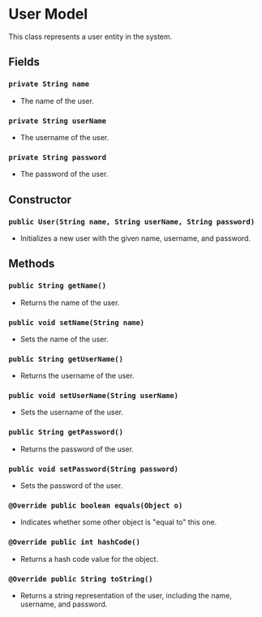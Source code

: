 # User Model

This class represents a user entity in the system.

## Fields

### `private String name`

- The name of the user.

### `private String userName`

- The username of the user.

### `private String password`

- The password of the user.

## Constructor

### `public User(String name, String userName, String password)`

- Initializes a new user with the given name, username, and password.

## Methods

### `public String getName()`

- Returns the name of the user.

### `public void setName(String name)`

- Sets the name of the user.

### `public String getUserName()`

- Returns the username of the user.

### `public void setUserName(String userName)`

- Sets the username of the user.

### `public String getPassword()`

- Returns the password of the user.

### `public void setPassword(String password)`

- Sets the password of the user.

### `@Override public boolean equals(Object o)`

- Indicates whether some other object is "equal to" this one.

### `@Override public int hashCode()`

- Returns a hash code value for the object.

### `@Override public String toString()`

- Returns a string representation of the user, including the name, username, and password.

